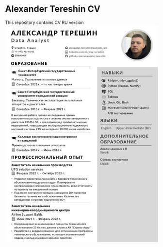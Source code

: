 # Alexander Tereshin CV
This repository contains CV RU version
![cv](https://github.com/alexander-tereshin/CV/blob/master/image.jpg)
